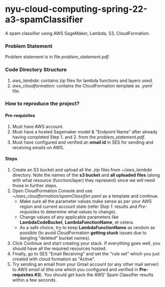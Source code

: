 # nyu-cloud-computing-spring-22-a3-spamClassifier

A spam classifier using AWS SageMaker, Lambda, S3, CloudFormation.

### Problem Statement
Problem statement is in file _problem_statement.pdf_.

### Code Directory Structure
1. _aws_lambda_: contains zip files for lambda functions and layers used.
2. _aws_cloudformation_: contains the CloudFormation template as _.yaml_ file.

### How to reproduce the project?

#### Pre-requisites
1. Must have AWS account.
2. Must have a hosted Sagemaker model & "Endpoint Name" after already having completed Step 1. and 2. from the
   _problem_statement.pdf_.
3. Must have configured and verified an **email id** in SES for sending and receiving emails on AWS. 

#### Steps
1. Create an S3 bucket and upload all the _.zip_ files from ~/_aws_lambda_ directory. Note the names of
   the **s3 bucket** and **all uploaded files** (along with what resource (function/layer) they
   represent) since we will need those in further steps.
2. Open CloudFormation Console and use _~/aws_cloudformation/spamClassifier.yaml_ as a template and
   continue.
   - Make sure all the parameter values make sense as per your AWS region and current account state
     (refer _Step 1._ results and _Pre-requisites_ to determine what values to change).
   - Change values of any applicable parameters like **LambdaCodeBucket**, **LambdaFunctionName**,
     et cetera.
   - As a safe choice, try to keep **LambdaFunctionName** as random as possible (to avoid CloudFormation
     **getting stuck** issues due to dangling "deleted" bucket names).
3. Click Continue and start creating your stack. If everything goes well, you should have all the
   required resources hosted.
4. Finally, go to SES "Email Receiving" and set the "rule set" which you just created with cloud
   formation as "Active".
5. Try sending an email from your Gmail account (or any other mail server) to _AWS email id_ (the one
   which you configured and verified in **Pre-requisites #3**). You should get back the AWS' Spam
   Classifier results within a few seconds.

